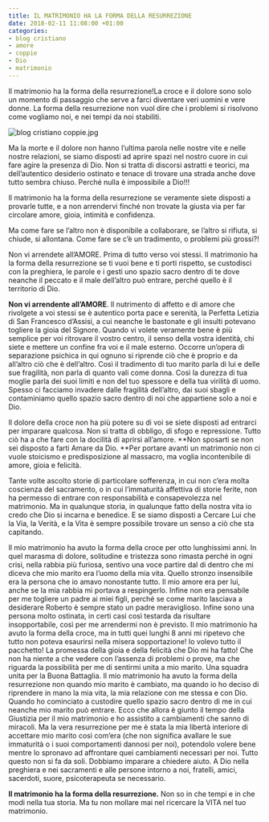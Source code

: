 ```yaml
---
title: IL MATRIMONIO HA LA FORMA DELLA RESURREZIONE
date: 2018-02-11 11:08:00 +01:00
categories:
- blog cristiano
- amore
- coppie
- Dio
- matrimonio
---
```


Il matrimonio ha la forma della resurrezione!La croce e il dolore sono solo un momento di passaggio che serve a farci diventare veri uomini e vere donne. La forma della resurrezione non vuol dire che i problemi si risolvono come vogliamo noi, e nei tempi da noi stabiliti.

![blog cristiano coppie.jpg](/uploads/blog%20cristiano%20coppie.jpg)

 Ma la morte e il dolore non hanno l’ultima parola nelle nostre vite e nelle nostre relazioni, se siamo disposti ad aprire spazi nel nostro cuore in cui fare agire la presenza di Dio. Non si tratta di discorsi astratti e teorici, ma dell’autentico desiderio ostinato e tenace di trovare una strada anche dove tutto sembra chiuso. Perché nulla è impossibile a Dio!!!

Il matrimonio ha la forma della resurrezione se veramente siete disposti a provarle tutte, e a non arrendervi finché non trovate la giusta via per far circolare amore, gioia, intimità e confidenza.

Ma come fare se l’altro non è disponibile a collaborare, se l’altro si rifiuta, si chiude, si allontana. Come fare se c’è un tradimento, o problemi più grossi?!

Non vi arrendete all’AMORE. Prima di tutto verso voi stessi. Il matrimonio ha la forma della resurrezione se ti vuoi bene e ti porti rispetto, se custodisci con la preghiera, le parole e i gesti uno spazio sacro dentro di te dove neanche il peccato e il male dell’altro può entrare, perché quello è il territorio di Dio.

**Non vi arrendente all’AMORE**. Il nutrimento di affetto e di amore che rivolgete a voi stessi se è autentico porta pace e serenità, la Perfetta Letizia di San Francesco d’Assisi, a cui neanche le bastonate e gli insulti potevano togliere la gioia del Signore. Quando vi volete veramente bene è più semplice per voi ritrovare il vostro centro, il senso della vostra identità, chi siete e mettere un confine fra voi e il male esterno. Occorre un’opera di separazione psichica in qui ognuno si riprende ciò che è proprio e da all’altro ciò che è dell’altro. Così il tradimento di tuo marito parla di lui e delle sue fragilità, non parla di quanto vali come donna. Così la durezza di tua moglie parla dei suoi limiti e non del tuo spessore e della tua virilità di uomo. Spesso ci facciamo invadere dalle fragilità dell’altro, dai suoi sbagli e contaminiamo quello spazio sacro dentro di noi che appartiene solo a noi e Dio.

Il dolore della croce non ha più potere su di voi se siete disposti ad entrarci per imparare qualcosa. Non si tratta di obbligo, di sfogo e repressione. Tutto ciò ha a che fare con la docilità di aprirsi all’amore. **Non sposarti se non sei disposto a farti Amare da Dio. **Per portare avanti un matrimonio non ci vuole stoicismo e predisposizione al massacro, ma voglia incontenibile di amore, gioia e felicità.

Tante volte ascolto storie di particolare sofferenza, in cui non c’era molta coscienza del sacramento, o in cui l’immaturità affettiva di storie ferite, non ha permesso di entrare con responsabilità e consapevolezza nel matrimonio. Ma in qualunque storia, in qualunque fatto della nostra vita io credo che Dio si incarna e benedice. E se siamo disposti a Cercare Lui che la Via, la Verità, e la Vita è sempre possibile trovare un senso a ciò che sta capitando.

Il mio matrimonio ha avuto la forma della croce per otto lunghissimi anni. In quel marasma di dolore, solitudine e tristezza sono rimasta perché in ogni crisi, nella rabbia più furiosa, sentivo una voce partire dal di dentro che mi diceva che mio marito era l’uomo della mia vita. Quello stronzo insensibile era la persona che io amavo nonostante tutto. Il mio amore era per lui, anche se la mia rabbia mi portava a respingerlo. Infine non era pensabile per me togliere un padre ai miei figli, perché se come marito lasciava a desiderare Roberto è sempre stato un padre meraviglioso. Infine sono una persona molto ostinata, in certi casi così testarda da risultare insopportabile, così per me arrendermi non è previsto. Il mio matrimonio ha avuto la forma della croce, ma in tutti quei lunghi 8 anni mi ripetevo che tutto non poteva esaurirsi nella misera sopportazione! Io volevo tutto il pacchetto! La promessa della gioia e della felicità che Dio mi ha fatto! Che non ha niente a che vedere con l’assenza di problemi o prove, ma che riguarda la possibilità per me di sentirmi unita a mio marito. Una squadra unita per la Buona Battaglia. Il mio matrimonio ha avuto la forma della resurrezione non quando mio marito è cambiato, ma quando io ho deciso di riprendere in mano la mia vita, la mia relazione con me stessa e con Dio. Quando ho cominciato a custodire quello spazio sacro dentro di me in cui neanche mio marito può entrare. Ecco che allora è giunto il tempo della Giustizia per il mio matrimonio e ho assistito a cambiamenti che sanno di miracoli. Ma la vera resurrezione per me è stata la mia libertà interiore di accettare mio marito così com’era (che non significa avallare le sue immaturità o i suoi comportamenti dannosi per noi), potendolo volere bene mentre lo spronavo ad affrontare quei cambiamenti necessari per noi. Tutto questo non si fa da soli. Dobbiamo imparare a chiedere aiuto. A Dio nella preghiera e nei sacramenti e alle persone intorno a noi, fratelli, amici, sacerdoti, suore, psicoterapeuta se necessario.

**Il matrimonio ha la forma della resurrezione.** Non so in che tempi e in che modi nella tua storia. Ma tu non mollare mai nel ricercare la VITA nel tuo matrimonio.